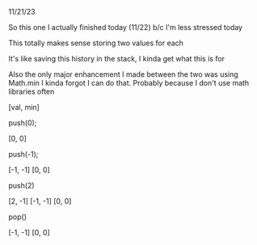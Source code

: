 11/21/23

So this one I actually finished today (11/22) b/c I'm less stressed today

This totally makes sense storing two values for each

It's like saving this history in the stack, I kinda get what this is for

Also the only major enhancement I made between the two was using Math.min
I kinda forgot I can do that. Probably because I don't use math libraries often

[val, min]

push(0);

[0, 0]

push(-1);

[-1, -1]
[0, 0]

push(2)

[2, -1]
[-1, -1]
[0, 0]

pop()

[-1, -1]
[0, 0]
